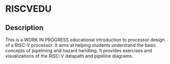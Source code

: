 # RISCVEDU

## Description

This is a WORK IN PROGRESS educational introduction to processor design of a RISC-V processor. It aims at helping students understand the basic concepts of pipelining and hazard handling. It provides exercises and visualizations of the RISC-V datapath and pipeline diagrams.
